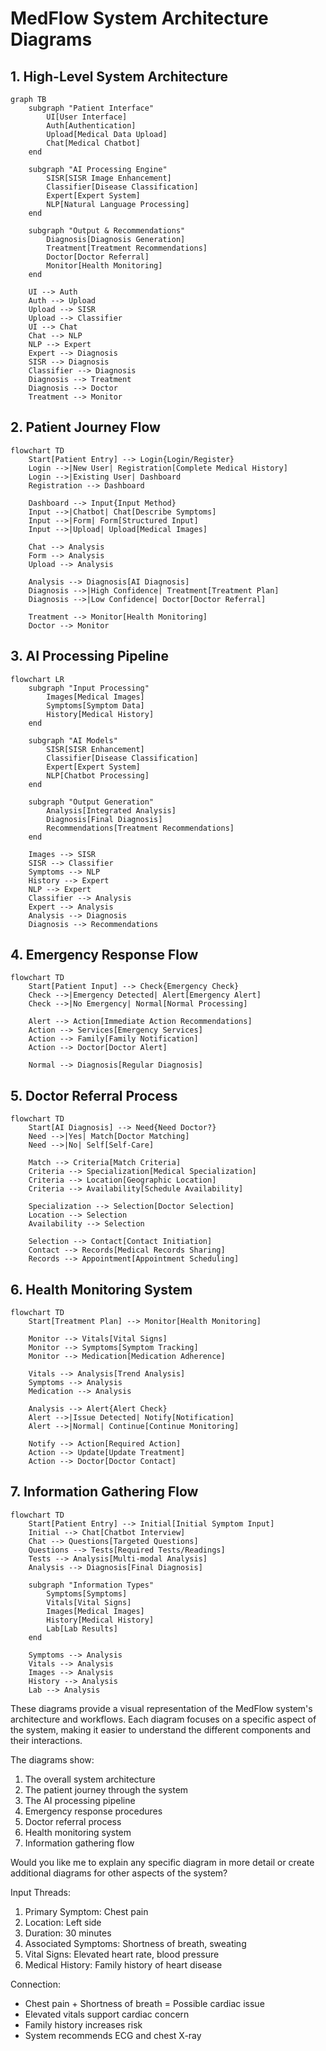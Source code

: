 # MedFlow System Architecture Diagrams

## 1. High-Level System Architecture

```mermaid
graph TB
    subgraph "Patient Interface"
        UI[User Interface]
        Auth[Authentication]
        Upload[Medical Data Upload]
        Chat[Medical Chatbot]
    end

    subgraph "AI Processing Engine"
        SISR[SISR Image Enhancement]
        Classifier[Disease Classification]
        Expert[Expert System]
        NLP[Natural Language Processing]
    end

    subgraph "Output & Recommendations"
        Diagnosis[Diagnosis Generation]
        Treatment[Treatment Recommendations]
        Doctor[Doctor Referral]
        Monitor[Health Monitoring]
    end

    UI --> Auth
    Auth --> Upload
    Upload --> SISR
    Upload --> Classifier
    UI --> Chat
    Chat --> NLP
    NLP --> Expert
    Expert --> Diagnosis
    SISR --> Diagnosis
    Classifier --> Diagnosis
    Diagnosis --> Treatment
    Diagnosis --> Doctor
    Treatment --> Monitor
```

## 2. Patient Journey Flow

```mermaid
flowchart TD
    Start[Patient Entry] --> Login{Login/Register}
    Login -->|New User| Registration[Complete Medical History]
    Login -->|Existing User| Dashboard
    Registration --> Dashboard
    
    Dashboard --> Input{Input Method}
    Input -->|Chatbot| Chat[Describe Symptoms]
    Input -->|Form| Form[Structured Input]
    Input -->|Upload| Upload[Medical Images]
    
    Chat --> Analysis
    Form --> Analysis
    Upload --> Analysis
    
    Analysis --> Diagnosis[AI Diagnosis]
    Diagnosis -->|High Confidence| Treatment[Treatment Plan]
    Diagnosis -->|Low Confidence| Doctor[Doctor Referral]
    
    Treatment --> Monitor[Health Monitoring]
    Doctor --> Monitor
```

## 3. AI Processing Pipeline

```mermaid
flowchart LR
    subgraph "Input Processing"
        Images[Medical Images]
        Symptoms[Symptom Data]
        History[Medical History]
    end

    subgraph "AI Models"
        SISR[SISR Enhancement]
        Classifier[Disease Classification]
        Expert[Expert System]
        NLP[Chatbot Processing]
    end

    subgraph "Output Generation"
        Analysis[Integrated Analysis]
        Diagnosis[Final Diagnosis]
        Recommendations[Treatment Recommendations]
    end

    Images --> SISR
    SISR --> Classifier
    Symptoms --> NLP
    History --> Expert
    NLP --> Expert
    Classifier --> Analysis
    Expert --> Analysis
    Analysis --> Diagnosis
    Diagnosis --> Recommendations
```

## 4. Emergency Response Flow

```mermaid
flowchart TD
    Start[Patient Input] --> Check{Emergency Check}
    Check -->|Emergency Detected| Alert[Emergency Alert]
    Check -->|No Emergency| Normal[Normal Processing]
    
    Alert --> Action[Immediate Action Recommendations]
    Action --> Services[Emergency Services]
    Action --> Family[Family Notification]
    Action --> Doctor[Doctor Alert]
    
    Normal --> Diagnosis[Regular Diagnosis]
```

## 5. Doctor Referral Process

```mermaid
flowchart TD
    Start[AI Diagnosis] --> Need{Need Doctor?}
    Need -->|Yes| Match[Doctor Matching]
    Need -->|No| Self[Self-Care]
    
    Match --> Criteria[Match Criteria]
    Criteria --> Specialization[Medical Specialization]
    Criteria --> Location[Geographic Location]
    Criteria --> Availability[Schedule Availability]
    
    Specialization --> Selection[Doctor Selection]
    Location --> Selection
    Availability --> Selection
    
    Selection --> Contact[Contact Initiation]
    Contact --> Records[Medical Records Sharing]
    Records --> Appointment[Appointment Scheduling]
```

## 6. Health Monitoring System

```mermaid
flowchart TD
    Start[Treatment Plan] --> Monitor[Health Monitoring]
    
    Monitor --> Vitals[Vital Signs]
    Monitor --> Symptoms[Symptom Tracking]
    Monitor --> Medication[Medication Adherence]
    
    Vitals --> Analysis[Trend Analysis]
    Symptoms --> Analysis
    Medication --> Analysis
    
    Analysis --> Alert{Alert Check}
    Alert -->|Issue Detected| Notify[Notification]
    Alert -->|Normal| Continue[Continue Monitoring]
    
    Notify --> Action[Required Action]
    Action --> Update[Update Treatment]
    Action --> Doctor[Doctor Contact]
```

## 7. Information Gathering Flow

```mermaid
flowchart TD
    Start[Patient Entry] --> Initial[Initial Symptom Input]
    Initial --> Chat[Chatbot Interview]
    Chat --> Questions[Targeted Questions]
    Questions --> Tests[Required Tests/Readings]
    Tests --> Analysis[Multi-modal Analysis]
    Analysis --> Diagnosis[Final Diagnosis]

    subgraph "Information Types"
        Symptoms[Symptoms]
        Vitals[Vital Signs]
        Images[Medical Images]
        History[Medical History]
        Lab[Lab Results]
    end

    Symptoms --> Analysis
    Vitals --> Analysis
    Images --> Analysis
    History --> Analysis
    Lab --> Analysis
```

These diagrams provide a visual representation of the MedFlow system's architecture and workflows. Each diagram focuses on a specific aspect of the system, making it easier to understand the different components and their interactions.

The diagrams show:
1. The overall system architecture
2. The patient journey through the system
3. The AI processing pipeline
4. Emergency response procedures
5. Doctor referral process
6. Health monitoring system
7. Information gathering flow

Would you like me to explain any specific diagram in more detail or create additional diagrams for other aspects of the system?

Input Threads:
1. Primary Symptom: Chest pain
2. Location: Left side
3. Duration: 30 minutes
4. Associated Symptoms: Shortness of breath, sweating
5. Vital Signs: Elevated heart rate, blood pressure
6. Medical History: Family history of heart disease

Connection:
- Chest pain + Shortness of breath = Possible cardiac issue
- Elevated vitals support cardiac concern
- Family history increases risk
- System recommends ECG and chest X-ray
